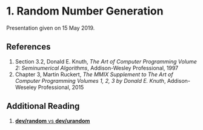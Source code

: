 # 1. Random Number Generation

Presentation given on 15 May 2019.

## References
1. Section 3.2, Donald E. Knuth, _The Art of Computer Programming Volume 2: Seminumerical Algorithms_, Addison-Wesley Professional, 1997
2. Chapter 3, Martin Ruckert, _The MMIX Supplement to The Art of Computer Programming Volumes 1, 2, 3 by Donald E. Knuth_, Addison-Weseley Professional, 2015

## Additional Reading
1. [__dev/random__ vs __dev/urandom__](https://www.2uo.de/myths-about-urandom)
